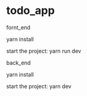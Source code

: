 # todo_app

fornt_end

yarn install

start the project: yarn run dev

back_end

yarn install

start the project: yarn dev
